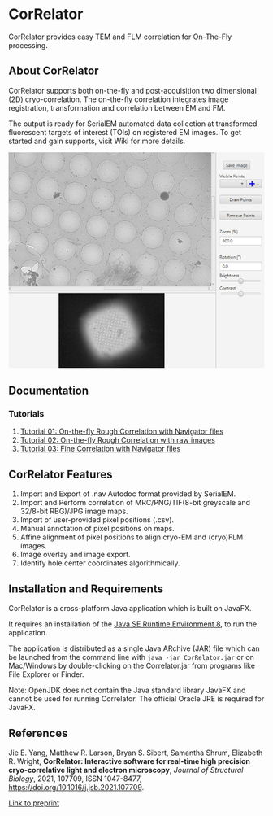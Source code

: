 # CorRelator
CorRelator provides easy TEM and FLM correlation for On-The-Fly processing.

## About CorRelator
CorRelator supports both on-the-fly and post-acquisition two dimensional (2D) cryo-correlation. The on-the-fly correlation integrates image registration, transformation and correlation between EM and FM.

The output is ready for SerialEM automated data collection at transformed fluorescent targets of interest (TOIs) on registered EM images. To get started and gain supports, visit Wiki for more details.

![Map View](images/mapview.png)

## Documentation

### Tutorials

1. [Tutorial 01: On-the-fly Rough Correlation with Navigator files](documentation/Tutorial_01_OnTheFly_GridSquare.md)
2. [Tutorial 02: On-the-fly Rough Correlation with raw images](documentation/Tutorial_02_OneTheFly_GridSquare2.md)	
3. [Tutorial 03: Fine Correlation with Navigator files](documentation/Tutorial_03_OnTheFly_FineAlignment.md) 

## CorRelator Features 

1. Import and Export of .nav Autodoc format provided by SerialEM.
2. Import and Perform correlation of MRC/PNG/TIF(8-bit greyscale and 32/8-bit RBG)/JPG image maps.
3. Import of user-provided pixel positions (.csv).
4. Manual annotation of pixel positions on maps.
5. Affine alignment of pixel positions to align cryo-EM and (cryo)FLM images.
6. Image overlay and image export.
7. Identify hole center coordinates algorithmically. 

## Installation and Requirements
CorRelator is a cross-platform Java application which is built on JavaFX.

It requires an installation of the [Java SE Runtime Environment 8](https://www.oracle.com/java/technologies/javase-jre8-downloads.html), to run the application.

The application is distributed as a single Java ARchive (JAR) file which can be launched from the command line with `java -jar CorRelator.jar` or on Mac/Windows by double-clicking on the Correlator.jar from programs like File Explorer or Finder.

Note: OpenJDK does not contain the Java standard library JavaFX and cannot be used for running Correlator. The official Oracle JRE is required for JavaFX.

## References

Jie E. Yang, Matthew R. Larson, Bryan S. Sibert, Samantha Shrum, Elizabeth R. Wright,
**CorRelator: Interactive software for real-time high precision cryo-correlative light and electron microscopy**,
*Journal of Structural Biology*,
2021,
107709,
ISSN 1047-8477,
https://doi.org/10.1016/j.jsb.2021.107709.

[Link to preprint](https://www.sciencedirect.com/science/article/pii/S1047847721000149)



